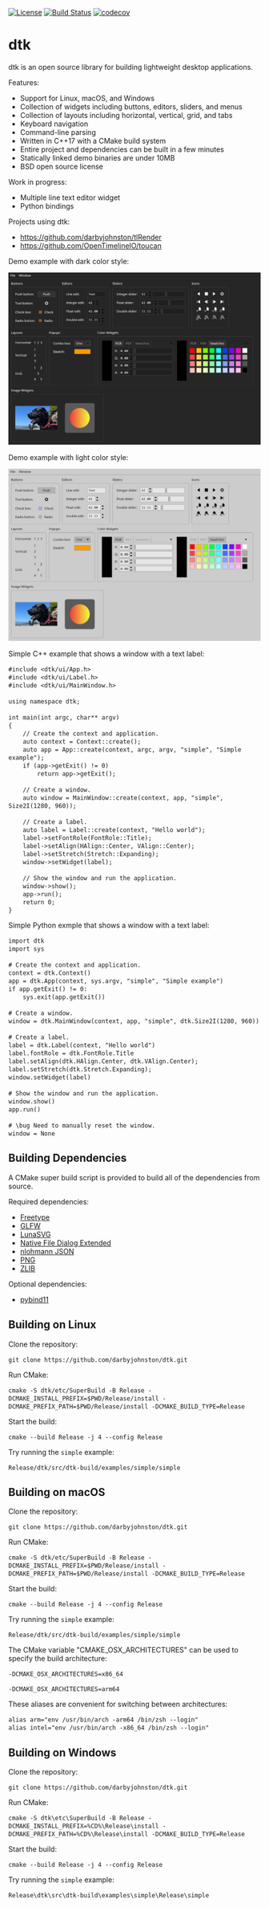 [![License](https://img.shields.io/badge/License-BSD%203--Clause-blue.svg)](https://opensource.org/licenses/BSD-3-Clause)
[![Build Status](https://github.com/darbyjohnston/dtk/actions/workflows/ci-workflow.yml/badge.svg)](https://github.com/darbyjohnston/dtk/actions/workflows/ci-workflow.yml)
[![codecov](https://codecov.io/gh/codecov/example-cpp11-cmake/branch/master/graph/badge.svg)](https://codecov.io/gh/darbyjohnston/dtk)

# dtk

dtk is an open source library for building lightweight desktop applications.

Features:
* Support for Linux, macOS, and Windows
* Collection of widgets including buttons, editors, sliders, and menus
* Collection of layouts including horizontal, vertical, grid, and tabs
* Keyboard navigation
* Command-line parsing
* Written in C++17 with a CMake build system
* Entire project and dependencies can be built in a few minutes
* Statically linked demo binaries are under 10MB
* BSD open source license

Work in progress:
* Multiple line text editor widget
* Python bindings

Projects using dtk:
* https://github.com/darbyjohnston/tlRender
* https://github.com/OpenTimelineIO/toucan

Demo example with dark color style:

![DemoDarkStyle](etc/Images/DemoDarkStyle.png)

Demo example with light color style:

![DemoLightStyle](etc/Images/DemoLightStyle.png)

Simple C++ example that shows a window with a text label:
```
#include <dtk/ui/App.h>
#include <dtk/ui/Label.h>
#include <dtk/ui/MainWindow.h>

using namespace dtk;

int main(int argc, char** argv)
{
    // Create the context and application.
    auto context = Context::create();
    auto app = App::create(context, argc, argv, "simple", "Simple example");
    if (app->getExit() != 0)
        return app->getExit();

    // Create a window.
    auto window = MainWindow::create(context, app, "simple", Size2I(1280, 960));

    // Create a label.
    auto label = Label::create(context, "Hello world");
    label->setFontRole(FontRole::Title);
    label->setAlign(HAlign::Center, VAlign::Center);
    label->setStretch(Stretch::Expanding);
    window->setWidget(label);

    // Show the window and run the application.
    window->show();
    app->run();
    return 0;
}
```

Simple Python exmple that shows a window with a text label:
```
import dtk
import sys

# Create the context and application.
context = dtk.Context()
app = dtk.App(context, sys.argv, "simple", "Simple example")
if app.getExit() != 0:
    sys.exit(app.getExit())

# Create a window.
window = dtk.MainWindow(context, app, "simple", dtk.Size2I(1280, 960))

# Create a label.
label = dtk.Label(context, "Hello world")
label.fontRole = dtk.FontRole.Title
label.setAlign(dtk.HAlign.Center, dtk.VAlign.Center);
label.setStretch(dtk.Stretch.Expanding);
window.setWidget(label)

# Show the window and run the application.
window.show()
app.run()

# \bug Need to manually reset the window.
window = None

```


## Building Dependencies

A CMake super build script is provided to build all of the dependencies from
source.

Required dependencies:
* [Freetype](https://freetype.org/)
* [GLFW](https://www.glfw.org/)
* [LunaSVG](https://github.com/sammycage/lunasvg)
* [Native File Dialog Extended](https://github.com/btzy/nativefiledialog-extended)
* [nlohmann JSON](https://github.com/nlohmann/json)
* [PNG](http://www.libpng.org/pub/png/libpng.html)
* [ZLIB](https://zlib.net/)

Optional dependencies:
* [pybind11](https://github.com/pybind/pybind11)


## Building on Linux

Clone the repository:
```
git clone https://github.com/darbyjohnston/dtk.git
```
Run CMake:
```
cmake -S dtk/etc/SuperBuild -B Release -DCMAKE_INSTALL_PREFIX=$PWD/Release/install -DCMAKE_PREFIX_PATH=$PWD/Release/install -DCMAKE_BUILD_TYPE=Release
```
Start the build:
```
cmake --build Release -j 4 --config Release
```
Try running the `simple` example:
```
Release/dtk/src/dtk-build/examples/simple/simple
```

## Building on macOS

Clone the repository:
```
git clone https://github.com/darbyjohnston/dtk.git
```
Run CMake:
```
cmake -S dtk/etc/SuperBuild -B Release -DCMAKE_INSTALL_PREFIX=$PWD/Release/install -DCMAKE_PREFIX_PATH=$PWD/Release/install -DCMAKE_BUILD_TYPE=Release
```
Start the build:
```
cmake --build Release -j 4 --config Release
```
Try running the `simple` example:
```
Release/dtk/src/dtk-build/examples/simple/simple
```

The CMake variable "CMAKE_OSX_ARCHITECTURES" can be used to specify the build
architecture:
```
-DCMAKE_OSX_ARCHITECTURES=x86_64
```
```
-DCMAKE_OSX_ARCHITECTURES=arm64
```

These aliases are convenient for switching between architectures:
```
alias arm="env /usr/bin/arch -arm64 /bin/zsh --login"
alias intel="env /usr/bin/arch -x86_64 /bin/zsh --login"
```


## Building on Windows

Clone the repository:
```
git clone https://github.com/darbyjohnston/dtk.git
```
Run CMake:
```
cmake -S dtk\etc\SuperBuild -B Release -DCMAKE_INSTALL_PREFIX=%CD%\Release\install -DCMAKE_PREFIX_PATH=%CD%\Release\install -DCMAKE_BUILD_TYPE=Release
```
Start the build:
```
cmake --build Release -j 4 --config Release
```
Try running the `simple` example:
```
Release\dtk\src\dtk-build\examples\simple\Release\simple
```

